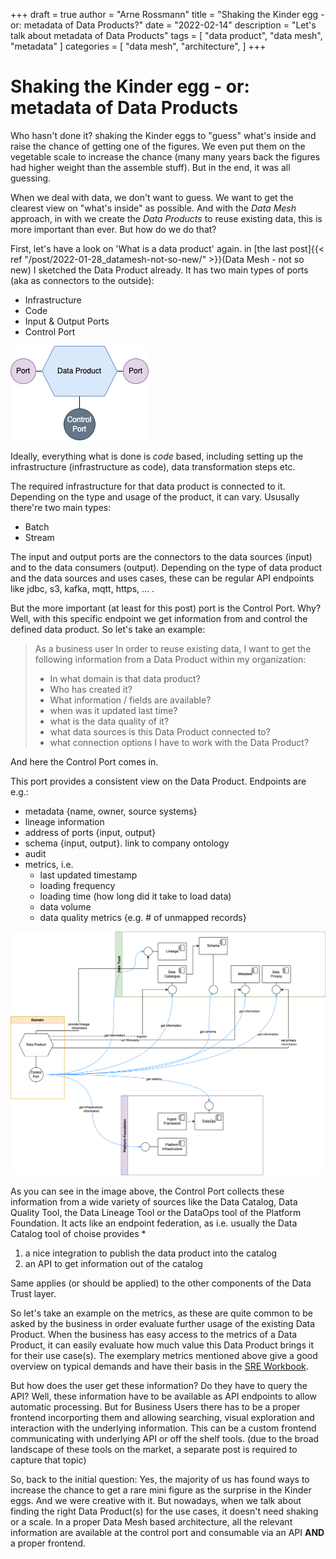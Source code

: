 +++
draft = true
author = "Arne Rossmann"
title = "Shaking the Kinder egg - or: metadata of Data Products?"
date = "2022-02-14"
description = "Let's talk about metadata of Data Products"
tags = [
    "data product",
    "data mesh",
    "metadata"
]
categories = [
    "data mesh",
    "architecture",
]
+++

# Shaking the Kinder egg - or: metadata of Data Products

Who hasn't done it? shaking the Kinder eggs to "guess" what's inside and raise the chance of getting one of the figures. We even put them on the vegetable scale to increase the chance (many many years back the figures had higher weight than the assemble stuff). But in the end, it was all guessing.

When we deal with data, we don't want to guess. We want to get the clearest view on "what's inside" as possible. And with the *Data Mesh* approach, in with we create the *Data Products* to reuse existing data, this is more important than ever. But how do we do that?

First, let's have a look on 'What is a data product' again. in [the last post]{{< ref "/post/2022-01-28_datamesh-not-so-new/" >}}(Data Mesh - not so new) I sketched the Data Product already. It has two main types of ports (aka as connectors to the outside):
* Infrastructure
* Code
* Input & Output Ports
* Control Port

![data product](/media/DataPlatform-DataProduct.png)

Ideally, everything what is done is *code* based, including setting up the infrastructure (infrastructure as code), data transformation steps etc.

The required infrastructure for that data product is connected to it. Depending on the type and usage of the product, it can vary. Ususally there're two main types:
- Batch
- Stream

The input and output ports are the connectors to the data sources (input) and to the data consumers (output). Depending on the type of data product and the data sources and uses cases, these can be regular API endpoints like jdbc, s3, kafka, mqtt, https, ... .

But the more important (at least for this post) port is the Control Port. Why? Well, with this specific endpoint we get information from and control the defined data product. So let's take an example:

> As a business user 
> In order to reuse existing data, I want to get the following information from a Data Product within my organization:
> * In what domain is that data product?
> * Who has created it?
> * What information / fields are available?
> * when was it updated last time?
> * what is the data quality of it?
> * what data sources is this Data Product connected to?
> * what connection options I have to work with the Data Product?

And here the Control Port comes in.

This port provides a consistent view on the Data Product. Endpoints are e.g.:

- metadata {name, owner, source systems}
- lineage information
- address of ports {input, output}
- schema {input, output}. link to company ontology
- audit
- metrics, i.e.
    - last updated timestamp
    - loading frequency
    - loading time (how long did it take to load data)
    - data volume
    - data quality metrics {e.g. # of unmapped records}

![data product](/media/DataPlatform-ControlPort.png)

As you can see in the image above, the Control Port collects these information from a wide variety of sources like the Data Catalog, Data Quality Tool, the Data Lineage Tool or the DataOps tool of the Platform Foundation.
It acts like an endpoint federation, as i.e. usually the Data Catalog tool of choise provides 
*
1) a nice integration to publish the data product into the catalog
2) an API to get information out of the catalog

Same applies (or should be applied) to the other components of the Data Trust layer.

So let's take an example on the metrics, as these are quite common to be asked by the business in order evaluate further usage of the existing Data Product. When the business has easy access to the metrics of a Data Product, it can easily evaluate how much value this Data Product brings it for their use case(s). The exemplary metrics mentioned above give a good overview on typical demands and have their basis in the [SRE Workbook](https://sre.google/workbook/data-processing/).

But how does the user get these information? Do they have to query the API? Well, these information have to be available as API endpoints to allow automatic processing. But for Business Users there has to be a proper frontend incorporting them and allowing searching, visual exploration and interaction with the underlying information. This can be a custom frontend communicating with underlying API or off the shelf tools. (due to the broad landscape of these tools on the market, a separate post is required to capture that topic)

So, back to the initial question: Yes, the majority of us has found ways to increase the chance to get a rare mini figure as the surprise in the Kinder eggs. And we were creative with it. But nowadays, when we talk about finding the right Data Product(s) for the use cases, it doesn't need shaking or a scale. In a proper Data Mesh based architecture, all the relevant information are available at the control port and consumable via an API **AND** a proper frontend.